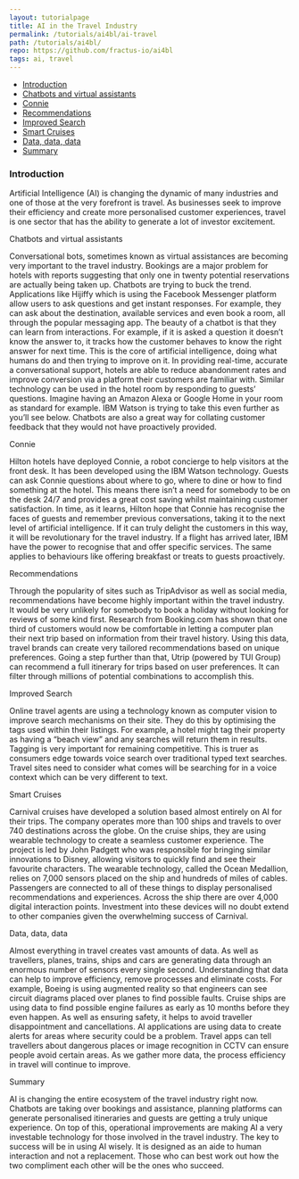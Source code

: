 ```yaml
---
layout: tutorialpage
title: AI in the Travel Industry
permalink: /tutorials/ai4bl/ai-travel
path: /tutorials/ai4bl/
repo: https://github.com/fractus-io/ai4bl
tags: ai, travel
---
```


* [Introduction](#Introduction)
* [Chatbots and virtual assistants](#ChatbotsAndVirtualAssistants)
* [Connie](#Connie)
* [Recommendations](#Recommendations)
* [Improved Search](#ImprovedSearch)
* [Smart Cruises](#SmartCruises)
* [Data, data, data](#DataDataData)
* [Summary](#Summary)

###  <a id="Introduction"></a>Introduction

Artificial Intelligence (AI) is changing the dynamic of many industries and one of those at the very forefront is travel. As businesses seek to improve their efficiency and create more personalised customer experiences, travel is one sector that has the ability to generate a lot of investor excitement. 

<a id="ChatbotsAndVirtualAssistants"></a>Chatbots and virtual assistants

Conversational bots, sometimes known as virtual assistances are becoming very important to the travel industry. 
Bookings are a major problem for hotels with reports suggesting that only one in twenty potential reservations are actually being taken up. Chatbots are trying to buck the trend. Applications like Hijiffy which is using the Facebook Messenger platform allow users to ask questions and get instant responses. For example, they can ask about the destination, available services and even book a room, all through the popular messaging app. 
The beauty of a chatbot is that they can learn from interactions. For example, if it is asked a question it doesn’t know the answer to, it tracks how the customer behaves to know the right answer for next time. This is the core of artificial intelligence, doing what humans do and then trying to improve on it. 
In providing real-time, accurate a conversational support, hotels are able to reduce abandonment rates and improve conversion via a platform their customers are familiar with. 
Similar technology can be used in the hotel room by responding to guests’ questions. Imagine having an Amazon Alexa or Google Home in your room as standard for example. IBM Watson is trying to take this even further as you’ll see below. 
Chatbots are also a great way for collating customer feedback that they would not have proactively provided.

<a id="Connie"></a>Connie

Hilton hotels have deployed Connie, a robot concierge to help visitors at the front desk. It has been developed using the IBM Watson technology. Guests can ask Connie questions about where to go, where to dine or how to find something at the hotel. This means there isn’t a need for somebody to be on the desk 24/7 and provides a great cost saving whilst maintaining customer satisfaction. 
In time, as it learns, Hilton hope that Connie has recognise the faces of guests and remember previous conversations, taking it to the next level of artificial intelligence. If it can truly delight the customers in this way, it will be revolutionary for the travel industry. If a flight has arrived later, IBM have the power to recognise that and offer specific services. The same applies to behaviours like offering breakfast or treats to guests proactively. 

<a id="Recommendations"></a>Recommendations

Through the popularity of sites such as TripAdvisor as well as social media, recommendations have become highly important within the travel industry. It would be very unlikely for somebody to book a holiday without looking for reviews of some kind first. 
Research from Booking.com has shown that one third of customers would now be comfortable in letting a computer plan their next trip based on information from their travel history. Using this data, travel brands can create very tailored recommendations based on unique preferences.
Going a step further than that, Utrip (powered by TUI Group) can recommend a full itinerary for trips based on user preferences. It can filter through millions of potential combinations to accomplish this. 

<a id="ImprovedSearch"></a>Improved Search

Online travel agents are using a technology known as computer vision to improve search mechanisms on their site. They do this by optimising the tags used within their listings. For example, a hotel might tag their property as having a “beach view” and any searches will return them in results. 
Tagging is very important for remaining competitive. This is truer as consumers edge towards voice search over traditional typed text searches. Travel sites need to consider what comes will be searching for in a voice context which can be very different to text. 

<a id="SmartCruises"></a>Smart Cruises

Carnival cruises have developed a solution based almost entirely on AI for their trips. The company operates more than 100 ships and travels to over 740 destinations across the globe. 
On the cruise ships, they are using wearable technology to create a seamless customer experience. The project is led by John Padgett who was responsible for bringing similar innovations to Disney, allowing visitors to quickly find and see their favourite characters.
The wearable technology, called the Ocean Medallion, relies on 7,000 sensors placed on the ship and hundreds of miles of cables. Passengers are connected to all of these things to display personalised recommendations and experiences. Across the ship there are over 4,000 digital interaction points. 
Investment into these devices will no doubt extend to other companies given the overwhelming success of Carnival.

<a id="DataDataData"></a>Data, data, data

Almost everything in travel creates vast amounts of data. As well as travellers, planes, trains, ships and cars are generating data through an enormous number of sensors every single second. Understanding that data can help to improve efficiency, remove processes and eliminate costs. 
For example, Boeing is using augmented reality so that engineers can see circuit diagrams placed over planes to find possible faults. Cruise ships are using data to find possible engine failures as early as 10 months before they even happen. As well as ensuring safety, it helps to avoid traveller disappointment and cancellations. 
AI applications are using data to create alerts for areas where security could be a problem. Travel apps can tell travellers about dangerous places or image recognition in CCTV can ensure people avoid certain areas. 
As we gather more data, the process efficiency in travel will continue to improve.

<a id="Summary"></a>Summary

AI is changing the entire ecosystem of the travel industry right now. Chatbots are taking over bookings and assistance, planning platforms can generate personalised itineraries and guests are getting a truly unique experience. On top of this, operational improvements are making AI a very investable technology for those involved in the travel industry. 
The key to success will be in using AI wisely. It is designed as an aide to human interaction and not a replacement. Those who can best work out how the two compliment each other will be the ones who succeed.












